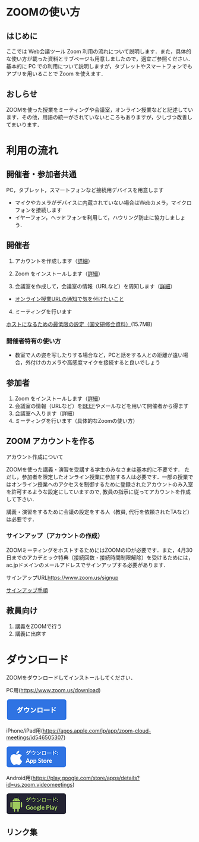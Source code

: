 # ZOOMの使い方

## はじめに

ここでは Web会議ツール Zoom 利用の流れについて説明します．また，具体的な使い方が載った資料とサブページも用意しましたので，適宜ご参照ください．
基本的に PC での利用について説明しますが，タブレットやスマートフォンでもアプリを用いることで Zoom を使えます．

## おしらせ

ZOOMを使った授業をミーティングや会議室，オンライン授業などと記述しています．その他，用語の統一がされていないところもありますが，少しづつ改善してまいります．

# 利用の流れ

## 開催者・参加者共通
PC，タブレット，スマートフォンなど接続用デバイスを用意します
- マイクやカメラがデバイスに内蔵されていない場合はWebカメラ，マイクロフォンを接続します
- イヤーフォン，ヘッドフォンを利用して，ハウリング防止に協力しましょう．

## 開催者
1. アカウントを作成します（[詳細](sign-up.pdf)）

1. Zoom をインストールします（[詳細](install.pdf)）

1. 会議室を作成して，会議室の情報（URLなど）を周知します（[詳細](host.pdf)）

  - [オンライン授業URLの通知で気を付けたいこと](url_information)

4. ミーティングを行います

[ホストになるための最低限の設定（国文研修会資料）](FD_handout20200402_kiyomitsu46.pdf)(15.7MB)

### 開催者特有の使い方
- 教室で人の姿を写したりする場合など，PCと話をする人との距離が遠い場合，外付けのカメラや高感度マイクを接続すると良いでしょう

## 参加者
1. Zoom をインストールします（[詳細](install.pdf)）
2. 会議室の情報（URLなど）を[BEEF](https://beef.center.kobe-u.ac.jp/)やメールなどを用いて開催者から得ます
3. 会議室へ入ります（詳細）
4. ミーティングを行います（具体的なZoomの使い方）

## ZOOM アカウントを作る
アカウント作成について

ZOOMを使った講義・演習を受講する学生のみなさまは基本的に不要です．
ただし，参加者を限定したオンライン授業に参加する人は必要です．一部の授業ではオンライン授業へのアクセスを制御するために登録されたアカウントのみ入室を許可するような設定にしていますので, 教員の指示に従ってアカウントを作成して下さい．

講義・演習をするために会議の設定をする人（教員, 代行を依頼されたTAなど）は必要です．

### サインアップ（アカウントの作成）
ZOOMミーティングをホストするためにはZOOMのIDが必要です．また，4月30日までのアカデミック特典（接続回数・接続時間制限解除）を受けるためには，ac.jpドメインのメールアドレスでサインアップする必要があります．

サインアップURL<https://www.zoom.us/signup>

[サインアップ手順](sign-up.pdf)




## 教員向け

1. 講義をZOOMで行う
2. 講義に出席す

# ダウンロード
ZOOMをダウンロードしてインストールしてください．

PC用(https://www.zoom.us/download)

[![PC 用](pc-download.png)](https://www.zoom.us/download)

iPhone/iPad用(https://apps.apple.com/jp/app/zoom-cloud-meetings/id546505307)

[![iOS](iPhone-download.png)](https://apps.apple.com/jp/app/zoom-cloud-meetings/id546505307)

Android用(https://play.google.com/store/apps/details?id=us.zoom.videomeetings)

[![Android](android-download.png)](https://play.google.com/store/apps/details?id=us.zoom.videomeetings)


## リンク集
